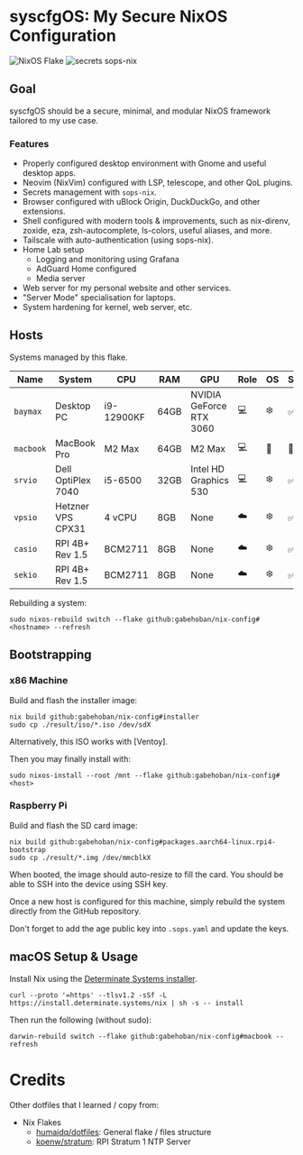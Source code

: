 # syscfgOS: My Secure NixOS Configuration

![NixOS Flake](https://img.shields.io/badge/NixOS-flake-blue?logo=nixos)
![secrets sops-nix](https://img.shields.io/badge/secrets-sops--nix-blue)

## Goal

syscfgOS should be a secure, minimal, and modular NixOS framework tailored to my
use case.

### Features

- Properly configured desktop environment with Gnome and useful desktop apps.
- Neovim (NixVim) configured with LSP, telescope, and other QoL plugins.
- Secrets management with `sops-nix`.
- Browser configured with uBlock Origin, DuckDuckGo, and other extensions.
- Shell configured with modern tools & improvements, such as nix-direnv,
  zoxide, eza, zsh-autocomplete, ls-colors, useful aliases, and more.
- Tailscale with auto-authentication (using sops-nix).
- Home Lab setup
  - Logging and monitoring using Grafana
  - AdGuard Home configured
  - Media server
- Web server for my personal website and other services.
- "Server Mode" specialisation for laptops.
- System hardening for kernel, web server, etc.

## Hosts

Systems managed by this flake.

| Name      | System             | CPU        | RAM  | GPU                     | Role | OS   | State |
| --------- | ------------------ | ---------- | ---- | ----------------------- | ---- | ---- | ----- |
| `baymax`  | Desktop PC         | i9-12900KF | 64GB | NVIDIA GeForce RTX 3060 | 💻️   | ❄️    | ✅    |
| `macbook` | MacBook Pro        | M2 Max     | 64GB | M2 Max                  | 💻️   |     | 🚧    |
| `srvio`   | Dell OptiPlex 7040 | i5-6500    | 32GB | Intel HD Graphics 530   | 💻️   | ❄️    | ✅    |
| `vpsio`   | Hetzner VPS CPX31  | 4 vCPU     | 8GB  | None                    | ☁️    | ❄️    | ✅    |
| `casio`   | RPI 4B+ Rev 1.5    | BCM2711    | 8GB  | None                    | ☁️    | ❄️    | ✅    |
| `sekio`   | RPI 4B+ Rev 1.5    | BCM2711    | 8GB  | None                    | ☁️    | ❄️    | ✅    |

Rebuilding a system:

```
sudo nixos-rebuild switch --flake github:gabehoban/nix-config#<hostname> --refresh
```

## Bootstrapping

### x86 Machine

Build and flash the installer image:

```
nix build github:gabehoban/nix-config#installer
sudo cp ./result/iso/*.iso /dev/sdX
```

Alternatively, this ISO works with [Ventoy].

Then you may finally install with:

```
sudo nixos-install --root /mnt --flake github:gabehoban/nix-config#<host>
```

### Raspberry Pi

Build and flash the SD card image:

```
nix build github:gabehoban/nix-config#packages.aarch64-linux.rpi4-bootstrap
sudo cp ./result/*.img /dev/mmcblkX
```

When booted, the image should auto-resize to fill the card. You should be able
to SSH into the device using SSH key.

Once a new host is configured for this machine, simply rebuild the system
directly from the GitHub repository.

Don't forget to add the age public key into `.sops.yaml` and update the keys.

## macOS Setup & Usage

Install Nix using the [Determinate Systems installer](https://zero-to-nix.com/start/install).

```
curl --proto '=https' --tlsv1.2 -sSf -L https://install.determinate.systems/nix | sh -s -- install
```

Then run the following (without sudo):

```
darwin-rebuild switch --flake github:gabehoban/nix-config#macbook --refresh
```
# Credits

Other dotfiles that I learned / copy from:

- Nix Flakes
  - [humaidq/dotfiles](https://github.com/humaidq/dotfiles): General flake / files structure
  - [koenw/stratum](https://github.com/koenw/stratum): RPI Stratum 1 NTP Server
